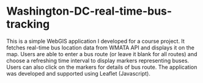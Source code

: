 # Washington-DC-real-time-bus-tracking
This is a simple WebGIS application I developed for a course project. It fetches real-time bus location data from WMATA API and displays it on the map. Users are able to enter
a bus route (or leave it blank for all routes) and choose a refreshing time interval to display markers representing buses. Users can also click on the markers for details 
of bus route. The application was developed and supported using Leaflet (Javascript).
